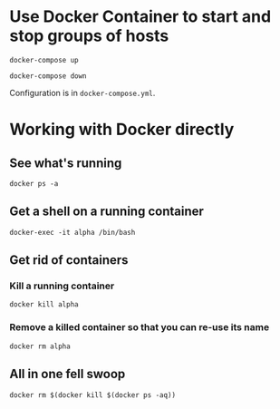 # Use Docker Container to start and stop groups of hosts

`docker-compose up`

`docker-compose down`

Configuration is in `docker-compose.yml`.


# Working with Docker directly

## See what's running

`docker ps -a`

## Get a shell on a running container

`docker-exec -it alpha /bin/bash`

## Get rid of containers
### Kill a running container

`docker kill alpha`

### Remove a killed container so that you can re-use its name

`docker rm alpha`

## All in one fell swoop

`docker rm $(docker kill $(docker ps -aq))`
